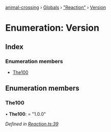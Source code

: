 [animal-crossing](../README.md) › [Globals](../globals.md) › ["Reaction"](../modules/_reaction_.md) › [Version](_reaction_.version.md)

# Enumeration: Version

## Index

### Enumeration members

* [The100](_reaction_.version.md#the100)

## Enumeration members

###  The100

• **The100**: = "1.0.0"

*Defined in [Reaction.ts:39](https://github.com/Norviah/animal-crossing/blob/02b4c7f/module/types/Reaction.ts#L39)*
